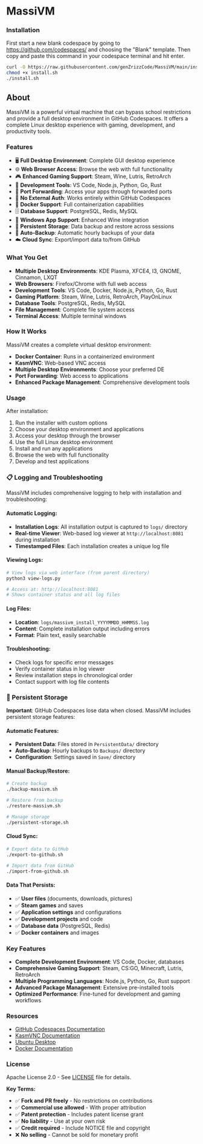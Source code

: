 # MassiVM

### Installation

First start a new blank codespace by going to https://github.com/codespaces/ and choosing the "Blank" template. Then copy and paste this command in your codespace terminal and hit enter.

```bash
curl -O https://raw.githubusercontent.com/genZrizzCode/MassiVM/main/install.sh
chmod +x install.sh
./install.sh
```

## About

MassiVM is a powerful virtual machine that can bypass school restrictions and provide a full desktop environment in GitHub Codespaces. It offers a complete Linux desktop experience with gaming, development, and productivity tools.

### Features

- 🖥️ **Full Desktop Environment**: Complete GUI desktop experience
- 🌐 **Web Browser Access**: Browse the web with full functionality
- 🎮 **Enhanced Gaming Support**: Steam, Wine, Lutris, RetroArch
- 🔧 **Development Tools**: VS Code, Node.js, Python, Go, Rust
- 📱 **Port Forwarding**: Access your apps through forwarded ports
- 🚀 **No External Auth**: Works entirely within GitHub Codespaces
- 🐳 **Docker Support**: Full containerization capabilities
- 🗄️ **Database Support**: PostgreSQL, Redis, MySQL
- 🎯 **Windows App Support**: Enhanced Wine integration
- 💾 **Persistent Storage**: Data backup and restore across sessions
- 🔄 **Auto-Backup**: Automatic hourly backups of your data
- ☁️ **Cloud Sync**: Export/import data to/from GitHub

### What You Get

- **Multiple Desktop Environments**: KDE Plasma, XFCE4, I3, GNOME, Cinnamon, LXQT
- **Web Browsers**: Firefox/Chrome with full web access
- **Development Tools**: VS Code, Docker, Node.js, Python, Go, Rust
- **Gaming Platform**: Steam, Wine, Lutris, RetroArch, PlayOnLinux
- **Database Tools**: PostgreSQL, Redis, MySQL
- **File Management**: Complete file system access
- **Terminal Access**: Multiple terminal windows

### How It Works

MassiVM creates a complete virtual desktop environment:
- **Docker Container**: Runs in a containerized environment
- **KasmVNC**: Web-based VNC access
- **Multiple Desktop Environments**: Choose your preferred DE
- **Port Forwarding**: Web access to applications
- **Enhanced Package Management**: Comprehensive development tools

### Usage

After installation:
1. Run the installer with custom options
2. Choose your desktop environment and applications
3. Access your desktop through the browser
4. Use the full Linux desktop environment
5. Install and run any applications
6. Browse the web with full functionality
7. Develop and test applications

### 📋 Logging and Troubleshooting

MassiVM includes comprehensive logging to help with installation and troubleshooting:

#### **Automatic Logging:**
- **Installation Logs**: All installation output is captured to `logs/` directory
- **Real-time Viewer**: Web-based log viewer at `http://localhost:8081` during installation
- **Timestamped Files**: Each installation creates a unique log file

#### **Viewing Logs:**
```bash
# View logs via web interface (from parent directory)
python3 view-logs.py

# Access at: http://localhost:8081
# Shows container status and all log files
```

#### **Log Files:**
- **Location**: `logs/massivm_install_YYYYMMDD_HHMMSS.log`
- **Content**: Complete installation output including errors
- **Format**: Plain text, easily searchable

#### **Troubleshooting:**
- Check logs for specific error messages
- Verify container status in log viewer
- Review installation steps in chronological order
- Contact support with log file contents

### 💾 Persistent Storage

**Important**: GitHub Codespaces lose data when closed. MassiVM includes persistent storage features:

#### **Automatic Features:**
- **Persistent Data**: Files stored in `PersistentData/` directory
- **Auto-Backup**: Hourly backups to `Backups/` directory
- **Configuration**: Settings saved in `Save/` directory

#### **Manual Backup/Restore:**
```bash
# Create backup
./backup-massivm.sh

# Restore from backup
./restore-massivm.sh

# Manage storage
./persistent-storage.sh
```

#### **Cloud Sync:**
```bash
# Export data to GitHub
./export-to-github.sh

# Import data from GitHub
./import-from-github.sh
```

#### **Data That Persists:**
- ✅ **User files** (documents, downloads, pictures)
- ✅ **Steam games** and saves
- ✅ **Application settings** and configurations
- ✅ **Development projects** and code
- ✅ **Database data** (PostgreSQL, Redis)
- ✅ **Docker containers** and images

### Key Features

- **Complete Development Environment**: VS Code, Docker, databases
- **Comprehensive Gaming Support**: Steam, CS:GO, Minecraft, Lutris, RetroArch
- **Multiple Programming Languages**: Node.js, Python, Go, Rust support
- **Advanced Package Management**: Extensive pre-installed tools
- **Optimized Performance**: Fine-tuned for development and gaming workflows

### Resources

- [GitHub Codespaces Documentation](https://docs.github.com/en/codespaces)
- [KasmVNC Documentation](https://www.kasmweb.com/)
- [Ubuntu Desktop](https://ubuntu.com/desktop)
- [Docker Documentation](https://docs.docker.com/)

### License

Apache License 2.0 - See [LICENSE](LICENSE.txt) file for details.

**Key Terms:**
- ✅ **Fork and PR freely** - No restrictions on contributions
- ✅ **Commercial use allowed** - With proper attribution
- ✅ **Patent protection** - Includes patent license grant
- ✅ **No liability** - Use at your own risk
- ✅ **Credit required** - Include NOTICE file and copyright
- ❌ **No selling** - Cannot be sold for monetary profit 